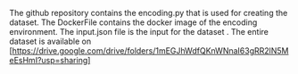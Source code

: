 The github repository contains the encoding.py that is used for creating the dataset.
The DockerFile contains the docker image of the encoding environment.
The input.json file is the input for the dataset .
The entire dataset is available on [https://drive.google.com/drive/folders/1mEGJhWdfQKnWNnaI63gRR2lN5MeEsHmI?usp=sharing]
